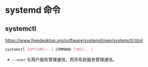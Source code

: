 # systemd 命令

## systemctl

<https://www.freedesktop.org/software/systemd/man/systemctl.html>

```bash
systemctl [OPTIONS...] COMMAND [UNIT...]
```

- `--user` 与用户服务管理通信，而非系统服务管理通信。
